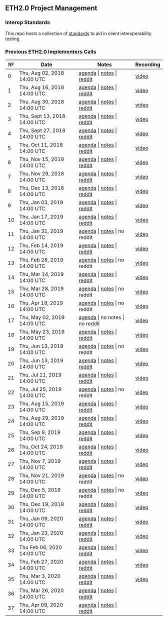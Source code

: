 ## ETH2.0 Project Management

### Interop Standards

This repo hosts a collection of [standards](./interop) to aid in client interoperability testing.

### Previous ETH2.0 Implementers Calls

 №  | Date                             | Notes          | Recording            |
--- | -------------------------------- | -------------- | -------------------- |
 0  | Thu, Aug 02, 2018 14:00 UTC       | [agenda](https://github.com/ethereum/beacon_chain/issues/44) \| [notes](eth2.0-implementers-calls/call_000.md) \| [reddit](https://www.reddit.com/r/ethereum/comments/949eo6/ethereum_sharding_implementers_call_0/)     | [video](https://www.youtube.com/watch?v=Ynqrka5DQOI) |
 1  | Thu, Aug 16, 2018 14:00 UTC      | [agenda](https://github.com/ethresearch/eth2.0-pm/issues/2)  \| [notes](eth2.0-implementers-calls/call_001.md) \| [reddit](https://www.reddit.com/r/ethereum/comments/97siac/live_eth20_implementers_call_1/)            | [video](https://www.youtube.com/watch?v=8F9NPGIv9vI) |
 2  | Thu, Aug 30, 2018 14:00 UTC      | [agenda](https://github.com/ethresearch/eth2.0-pm/issues/3)  \| [notes](eth2.0-implementers-calls/call_002.md) \| [reddit](https://www.reddit.com/r/ethereum/comments/9bjk2u/video_eth20_implementers_call_2/)           | [video](https://www.youtube.com/watch?v=66SFMJC0RQo) |
 3  | Thu, Sept 13, 2018 14:00 UTC     | [agenda](https://github.com/ethresearch/eth2.0-pm/issues/5)  \| [notes](eth2.0-implementers-calls/call_003.md) \| [reddit](https://www.reddit.com/r/ethereum/comments/9femq0/stream_eth20_implementers_call_3_9132018/)  | [video](https://www.youtube.com/watch?v=cp0LxJiyV3I) |
 4  | Thu, Sept 27, 2018 14:00 UTC     | [agenda](https://github.com/ethresearch/eth2.0-pm/issues/8)  \| [notes](eth2.0-implementers-calls/call_004.md) \| [reddit](https://www.reddit.com/r/ethereum/comments/9jd5sk/eth20_implementers_call_4_9272018_live/)    | [video](https://www.youtube.com/watch?v=SvcqFEwyZo0) |
 5  | Thu, Oct 11, 2018 14:00 UTC      | [agenda](https://github.com/ethresearch/eth2.0-pm/issues/11) \| [notes](eth2.0-implementers-calls/call_005.md) \| [reddit](https://www.reddit.com/r/ethereum/comments/9nb2uk/eth20_implementers_call_5_101118_fixed/)    | [video](https://www.youtube.com/watch?v=cNLO3vyod-E) |
 6  | Thu, Nov 15, 2018 14:00 UTC      | [agenda](https://github.com/ethresearch/eth2.0-pm/issues/15) \| [notes](eth2.0-implementers-calls/call_006.md) \| [reddit](https://www.reddit.com/r/ethereum/comments/9x5kk6/live_eth20_implementers_call_6_20181115_2pm_utc/)    | [video](https://www.youtube.com/watch?v=VNwANifX7qE) |
 7  | Thu, Nov 29, 2018 14:00 UTC      | [agenda](https://github.com/ethresearch/eth2.0-pm/issues/17) \| [notes](eth2.0-implementers-calls/call_007.md) \| [reddit](https://www.reddit.com/r/ethereum/comments/a18tlu/stream_eth20_implementers_call_7_11292018_2pm_utc/)  | [video](https://www.youtube.com/watch?v=Zl-yusB8oqY) |
 8  | Thu, Dec 13, 2018 14:00 UTC      | [agenda](https://github.com/ethresearch/eth2.0-pm/issues/19) \| [notes](eth2.0-implementers-calls/call_008.md) \| [reddit](https://www.reddit.com/r/ethereum/comments/a5n11i/stream_eth20_implementers_call_8_20181213/)  | [video](https://www.youtube.com/watch?v=NO9UlkpFKA0) |
 9  | Thu, Jan 03, 2019 14:00 UTC       | [agenda](https://github.com/ethresearch/eth2.0-pm/issues/21) \| [notes](eth2.0-implementers-calls/call_009.md) \| [reddit](https://www.reddit.com/r/ethereum/comments/ac1smo/livestream_eth20_implementers_call_9_201913_2pm/)  | [video](https://www.youtube.com/watch?v=6trA-5rjZUQ) |
 10 | Thu, Jan 17, 2019 14:00 UTC      | [agenda](https://github.com/ethresearch/eth2.0-pm/issues/23) \| [notes](eth2.0-implementers-calls/call_010.md) \| [reddit](https://www.reddit.com/r/ethereum/comments/agtomc/live_eth20_implementers_call_10_20190116_1400_utc/)  | [video](https://www.youtube.com/watch?v=KZ9fms_PrQU) |
 11 | Thu, Jan 31, 2019 14:00 UTC      | [agenda](https://github.com/ethresearch/eth2.0-pm/issues/27) \| [notes](eth2.0-implementers-calls/call_011.md) \| no reddit | [video](https://www.youtube.com/watch?v=wS3sOB_hfgk) |
 12 | Thu, Feb 14, 2019 14:00 UTC      | [agenda](https://github.com/ethresearch/eth2.0-pm/issues/29) \| [notes](eth2.0-implementers-calls/call_012.md) \| [reddit](https://www.reddit.com/r/ethereum/comments/aqe147/eth20_call_12_stream/)  | [video](https://www.youtube.com/watch?v=p1qHM2B8cGc) |
 13 | Thu, Feb 28, 2019 14:00 UTC      | [agenda](https://github.com/ethresearch/eth2.0-pm/issues/31) \| [notes](eth2.0-implementers-calls/call_013.md) \| no reddit  | [video](https://www.youtube.com/watch?v=0ZWG8hMbxes) |
 14 | Thu, Mar 14, 2019 14:00 UTC      | [agenda](https://github.com/ethresearch/eth2.0-pm/issues/33) \| [notes](eth2.0-implementers-calls/call_014.md) \| [reddit](https://www.reddit.com/r/ethereum/comments/b0ud27/live_eth20_implementers_call_14_201903214_starts/)  | [video](https://www.youtube.com/watch?v=zeceWlmxseY) |
 15 | Thu, Mar 28, 2019 14:00 UTC      | [agenda](https://github.com/ethresearch/eth2.0-pm/issues/35) \| [notes](eth2.0-implementers-calls/call_015.md) \| no reddit | [video](https://www.youtube.com/watch?v=bC4v_a-gcrs) |
 16 | Thu, Apr 18, 2019 14:00 UTC      | [agenda](https://github.com/ethereum/eth2.0-pm/issues/37) \| [notes](eth2.0-implementers-calls/call_016.md) \| no reddit | [video](https://www.youtube.com/watch?v=eN_O8bSaS5Q) |
 17 | Thu, May 02, 2019 14:00 UTC      | [agenda](https://github.com/ethereum/eth2.0-pm/issues/42) \| no notes \| no reddit | [video](https://www.youtube.com/watch?v=bi7lh5Ie3x0) |
 18 | Thu, May 23, 2019 14:00 UTC      | [agenda](https://github.com/ethereum/eth2.0-pm/issues/43) \| [notes](eth2.0-implementers-calls/call_018.md) \| [reddit](https://www.reddit.com/r/ethereum/comments/bs37os/eth20_implementers_call_18_2019523/) | [video](https://www.youtube.com/watch?v=dw2GmEuLr5k) |
 19 | Thu, Jun 13, 2019 14:00 UTC      | [agenda](https://github.com/ethereum/eth2.0-pm/issues/45) \| [notes](eth2.0-implementers-calls/call_019.md) \| no reddit | [video](https://www.youtube.com/watch?v=izspfej05lE) |
 20 | Thu, Jun 13, 2019 14:00 UTC      | [agenda](https://github.com/ethereum/eth2.0-pm/issues/51) \| [notes](eth2.0-implementers-calls/call_020.md) \| [reddit](https://www.reddit.com/r/ethereum/comments/c6nuwh/eth20_implementers_call_20_2019627/) | [video](https://www.youtube.com/watch?v=Y8rhSbtY-Pg) |
 21 | Thu, Jul 11, 2019 14:00 UTC      | [agenda](https://github.com/ethereum/eth2.0-pm/issues/55) \| [notes](eth2.0-implementers-calls/call_021.md) \| [reddit](https://www.reddit.com/r/ethereum/comments/cbsyu4/live_eth20_implementers_call_21_2019711_1400_gmt/) | [video](https://www.youtube.com/watch?v=YB8o_5qjNBc) |
 22 | Thu, Jul 25, 2019 14:00 UTC      | [agenda](https://github.com/ethereum/eth2.0-pm/issues/64) \| [notes](eth2.0-implementers-calls/call_022.md) \| no reddit | [video](https://www.youtube.com/watch?v=ReSiB2940AE) |
 23 | Thu, Aug 15, 2019 14:00 UTC      | [agenda](https://github.com/ethereum/eth2.0-pm/issues/68) \| [notes](eth2.0-implementers-calls/call_023.md) \| [reddit](https://www.reddit.com/r/ethereum/comments/cqng6t/live_eth20_implementers_call_23_2019815_1400_gmt/) | [video](https://www.youtube.com/watch?v=Av74vZRXeKo) |
 24 | Thu, Aug 29, 2019 14:00 UTC      | [agenda](https://github.com/ethereum/eth2.0-pm/issues/73) \| [notes](eth2.0-implementers-calls/call_024.md) \| [reddit](https://www.reddit.com/r/ethereum/comments/cwxlye/live_eth20_implementers_call_24_2019829_1400_gmt/) | [video](https://www.youtube.com/watch?v=sz87_i5Uy1I) |
 25 | Thu, Sep 9, 2019 14:00 UTC      | [agenda](https://github.com/ethereum/eth2.0-pm/issues/85) \| [notes](eth2.0-implementers-calls/call_025.md) \| [reddit](https://www.reddit.com/r/ethereum/comments/d6beer/eth20_implementers_call_25_2019919_1400_gmt/) | [video](https://www.youtube.com/watch?v=pEdqjXO6euY) |
 26 | Thu, Oct 24, 2019 14:00 UTC      | [agenda](https://github.com/ethereum/eth2.0-pm/issues/89) \| [notes](eth2.0-implementers-calls/call_026.md) \| [reddit](https://www.reddit.com/r/ethereum/comments/dmgoqf/live_eth20_implementers_call_26_20191024_1400_gmt/) | [video](https://www.youtube.com/watch?v=DXGeC7cg71Y) |
 27 | Thu, Nov 7, 2019 14:00 UTC      | [agenda](https://github.com/ethereum/eth2.0-pm/issues/95) \| [notes](eth2.0-implementers-calls/call_027.md) \| [reddit](https://www.reddit.com/r/ethereum/comments/dsxbhc/live_eth20_call_27_2019117_1400_gmt/) | [video](https://www.youtube.com/watch?v=4_EGNG-Yek4) |
 28 | Thu, Nov 21, 2019 14:00 UTC      | [agenda](https://github.com/ethereum/eth2.0-pm/issues/101) \| [notes](eth2.0-implementers-calls/call_028.md) \| no reddit | [video](https://www.youtube.com/watch?v=DzLrxuN55VA) |
 29 | Thu, Dec 5, 2019 14:00 UTC     | [agenda](https://github.com/ethereum/eth2.0-pm/issues/108) \| [notes](eth2.0-implementers-calls/call_029.md) \| no reddit | [video](https://www.youtube.com/watch?v=MxeEWmEdb5E) |
 30 | Thu, Dec 19, 2019 14:00 UTC      | [agenda](https://github.com/ethereum/eth2.0-pm/issues/112) \| [notes](eth2.0-implementers-calls/call_030.md) \| [reddit](https://www.reddit.com/r/ethereum/comments/ecrgfh/live_eth20_call_30_20191219_1400_gmt/) | [video](https://www.youtube.com/watch?v=LYLiqpj-wiE) |
 31 | Thu, Jan 09, 2020 14:00 UTC      | [agenda](https://github.com/ethereum/eth2.0-pm/issues/118) \| [notes](eth2.0-implementers-calls/call_031.md) \| [reddit](https://www.reddit.com/r/ethereum/comments/em7erh/live_ethereum_20_call_31_202019_1400_gmt/) | [video](https://www.youtube.com/watch?v=u2w4EO9YepI) |
 32 | Thu, Jan 23, 2020 14:00 UTC      | [agenda](https://github.com/ethereum/eth2.0-pm/issues/123) \| [notes](eth2.0-implementers-calls/call_032.md) \| [reddit](https://www.reddit.com/r/ethereum/comments/esq90y/live_ethereum_20_call_32_2020123_1400_gmt/) | [video](https://www.youtube.com/watch?v=kt59-FEeWTI) |
 33 | Thu Feb 06, 2020 14:00 UTC    | [agenda](https://github.com/ethereum/eth2.0-pm/issues/126) \| [notes](eth2.0-implementers-calls/call_033.md) \| [reddit](https://www.reddit.com/r/ethereum/comments/ezpqyy/live_ethereum_20_call_33_202026_1400_gmt/) | [video](https://www.youtube.com/watch?v=c8BhhPfdy0A) |
 34 | Thu, Feb 27, 2020 14:00 UTC   | [agenda](https://github.com/ethereum/eth2.0-pm/issues/129) \| [notes](eth2.0-implementers-calls/call_034.md) \| [reddit](https://www.reddit.com/r/ethereum/comments/fa957t/live_ethereum_20_call_34_2020227_1400_gmt/) | [video](https://www.youtube.com/watch?v=tLiMgFoG_vs) |
 35 | Thu, Mar 3, 2020 14:00 UTC  | [agenda](https://github.com/ethereum/eth2.0-pm/issues/132) \| [notes](eth2.0-implementers-calls/call_035.md) \| [reddit](https://www.reddit.com/r/ethereum/comments/fhl3d5/ethereum_20_call_34_2020312/) | [video](https://www.youtube.com/watch?v=orVYfqP_YuQ) |
 36 | Thu, Mar 26, 2020 14:00 UTC  | [agenda](https://github.com/ethereum/eth2.0-pm/issues/135) \| [notes](https://github.com/ethereum/eth2.0-pm/blob/13c39def022c21e203d98daeb97dbf80f57328aa/eth2.0-implementers-calls/Call_036.md) \| [reddit]() |
 37 | Thu, Apr 09, 2020 14:00 UTC  | [agenda](https://github.com/ethereum/eth2.0-pm/issues/141) \| [notes](https://github.com/poojaranjan/eth2.0-pm/blob/b347b2dce9f4a9de8faa024eb9307244da570e8f/eth2.0-implementers-calls/call_037.md) \| [reddit]() |
